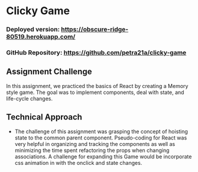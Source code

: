 # Clicky Game
### Deployed version: https://obscure-ridge-80519.herokuapp.com/
### GitHub Repository:   https://github.com/petra21a/clicky-game

## Assignment Challenge
In this assignment, we practiced the basics of React by creating a Memory style game. The goal was to implement components, deal with state, and life-cycle changes.

## Technical Approach
- The challenge of this assignment was grasping the concept of hoisting state to the common parent component. Pseudo-coding for React was very helpful in organizing and tracking the components as well as minimizing the time spent refactoring the props when changing associations. A challenge for expanding this Game would be incorporate css animation in with the onclick and state changes.



